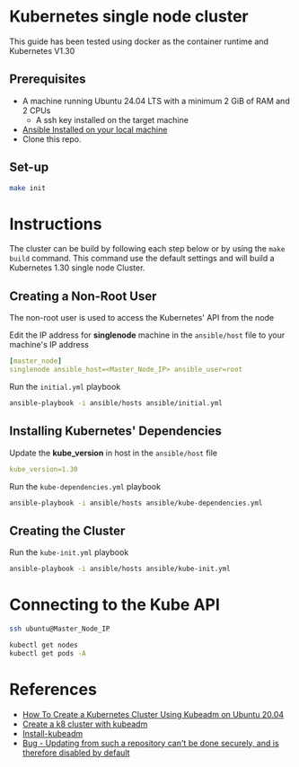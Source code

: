 # Kubernetes single node cluster
This guide has been tested using docker as the container runtime and Kubernetes V1.30

## Prerequisites
- A machine running Ubuntu 24.04 LTS with a minimum 2 GiB of RAM and 2 CPUs
    - A ssh key installed on the target machine
- [Ansible Installed on your local machine](https://docs.ansible.com/ansible/latest/installation_guide/intro_installation.html#installing-the-control-machine)
- Clone this repo.

## Set-up
```bash
make init
```

# Instructions

The cluster can be build by following each step below or by using the `make build` command. This command use the default settings and will build a Kubernetes 1.30 single node Cluster.

## Creating a Non-Root User

The non-root user is used to access the Kubernetes' API from the node

Edit the IP address for **singlenode** machine in the `ansible/host` file to your machine's IP address

```yaml
[master_node]
singlenode ansible_host=<Master_Node_IP> ansible_user=root 
```

Run the `initial.yml` playbook 
``` bash
ansible-playbook -i ansible/hosts ansible/initial.yml
```

## Installing Kubernetes' Dependencies 
Update the **kube_version** in host in the `ansible/host` file 

```yaml
kube_version=1.30
```

Run the `kube-dependencies.yml` playbook 
``` bash
ansible-playbook -i ansible/hosts ansible/kube-dependencies.yml
```

## Creating the Cluster

Run the `kube-init.yml` playbook 
``` bash
ansible-playbook -i ansible/hosts ansible/kube-init.yml
```

# Connecting to the Kube API

```bash 
ssh ubuntu@Master_Node_IP
```

```bash 
kubectl get nodes
kubectl get pods -A
```

# References 
- [How To Create a Kubernetes Cluster Using Kubeadm on Ubuntu 20.04](https://www.digitalocean.com/community/tutorials/how-to-create-a-kubernetes-cluster-using-kubeadm-on-ubuntu-20-04#step-7-running-an-application-on-the-cluster)
- [Create a k8 cluster with kubeadm](https://kubernetes.io/docs/setup/production-environment/tools/kubeadm/create-cluster-kubeadm/#before-you-begin)
- [Install-kubeadm](https://kubernetes.io/docs/setup/production-environment/tools/kubeadm/install-kubeadm/)
- [Bug - Updating from such a repository can't be done securely, and is therefore disabled by default](https://stackoverflow.com/questions/70318835/ansible-throwing-a-failed-to-update-apt-cache-wupdating-from-such-a-repositor)
